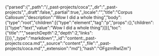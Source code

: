 {"parsed":{"_path":"/_past-projects/coca","_dir":"_past-projects","_draft":false,"_partial":true,"_locale":"","title":"Corpus Callosum","description":"Wow I did a whole thing","body":{"type":"root","children":[{"type":"element","tag":"p","props":{},"children":[{"type":"text","value":"Wow I did a whole thing"}]}],"toc":{"title":"","searchDepth":2,"depth":2,"links":[]}},"_type":"markdown","_id":"content:_past-projects:coca.md","_source":"content","_file":"_past-projects/coca.md","_extension":"md"},"hash":"OFgzmRwIZm"}